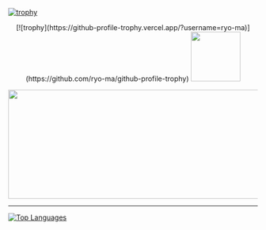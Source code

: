 [![trophy](https://github-profile-trophy.vercel.app/?username=sammorozov&title=Stars,Followers,Commits,Repositories,MultipleLang,PullRequest&theme=onedark)](https://github.com/ryo-ma/github-profile-trophy)
<div align="center"> 
  [![trophy](https://github-profile-trophy.vercel.app/?username=ryo-ma)](https://github.com/ryo-ma/github-profile-trophy)

  <img height="100" src="https://readme-typing-svg.herokuapp.com?color=red&lines=Frontend+Developer"/>

</a>
</div>


<p align="center">
  <img width="800" height="220" src="https://streak-stats.demolab.com?user=kydyrmyshov107&theme=purple&hide_border=true&border_radius=5&card_width=800">
</p>

---







<a href="https://github.com/kydyrmyshov107" align="left"><img src="https://github-readme-stats.vercel.app/api/top-langs/?username=kydyrmyshov107&langs_count=10&title_color=a855f7&text_color=ffffff&icon_color=a855f7&bg_color=0f172a&hide_border=true&locale=en&custom_title=Top%20%Languages" alt="Top Languages" /></a>


